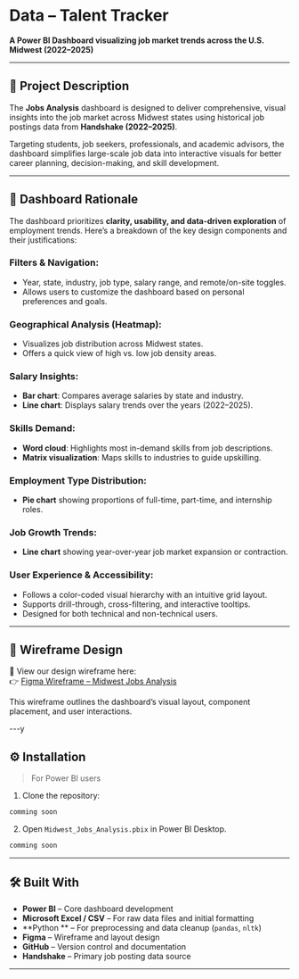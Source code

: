 # Data – Talent Tracker  
**A Power BI Dashboard visualizing job market trends across the U.S. Midwest (2022–2025)**

---

## 📌 Project Description

The **Jobs Analysis** dashboard is designed to deliver comprehensive, visual insights into the job market across Midwest states using historical job postings data from **Handshake (2022–2025)**.

Targeting students, job seekers, professionals, and academic advisors, the dashboard simplifies large-scale job data into interactive visuals for better career planning, decision-making, and skill development.

---

## 🎯 Dashboard Rationale

The dashboard prioritizes **clarity, usability, and data-driven exploration** of employment trends. Here’s a breakdown of the key design components and their justifications:

### Filters & Navigation:
- Year, state, industry, job type, salary range, and remote/on-site toggles.
- Allows users to customize the dashboard based on personal preferences and goals.

### Geographical Analysis (Heatmap):
- Visualizes job distribution across Midwest states.
- Offers a quick view of high vs. low job density areas.

### Salary Insights:
- **Bar chart**: Compares average salaries by state and industry.
- **Line chart**: Displays salary trends over the years (2022–2025).

### Skills Demand:
- **Word cloud**: Highlights most in-demand skills from job descriptions.
- **Matrix visualization**: Maps skills to industries to guide upskilling.

### Employment Type Distribution:
- **Pie chart** showing proportions of full-time, part-time, and internship roles.

### Job Growth Trends:
- **Line chart** showing year-over-year job market expansion or contraction.

### User Experience & Accessibility:
- Follows a color-coded visual hierarchy with an intuitive grid layout.
- Supports drill-through, cross-filtering, and interactive tooltips.
- Designed for both technical and non-technical users.

---

## 🧠 Wireframe Design

📐 View our design wireframe here:  
👉 [Figma Wireframe – Midwest Jobs Analysis](https://www.figma.com/design/daGLTM0ZcivSXFcJpnq00y/Wireframe?node-id=4-2&t=DRZkw81AfkNt51tp-1)

This wireframe outlines the dashboard’s visual layout, component placement, and user interactions.

---y

## ⚙️ Installation

> For Power BI users

1. Clone the repository:
```bash
comming soon
```
2. Open `Midwest_Jobs_Analysis.pbix` in Power BI Desktop.

```bash
comming soon

```


---

## 🛠️ Built With

- **Power BI** – Core dashboard development
- **Microsoft Excel / CSV** – For raw data files and initial formatting
- **Python ** – For preprocessing and data cleanup (`pandas`, `nltk`)
- **Figma** – Wireframe and layout design
- **GitHub** – Version control and documentation
- **Handshake** – Primary job posting data source

---


